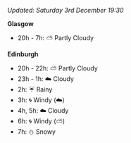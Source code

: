 *Updated: Saturday 3rd December 19:30*

**Glasgow**

* 20h - 7h: :partly_sunny: Partly Cloudy

**Edinburgh**

* 20h - 22h: :partly_sunny: Partly Cloudy
* 23h - 1h: :cloud: Cloudy
* 2h: :umbrella: Rainy
* 3h: :cyclone: Windy (:cloud:)
* 4h, 5h: :cloud: Cloudy
* 6h: :cyclone: Windy (:partly_sunny:)
* 7h: :snowman: Snowy
